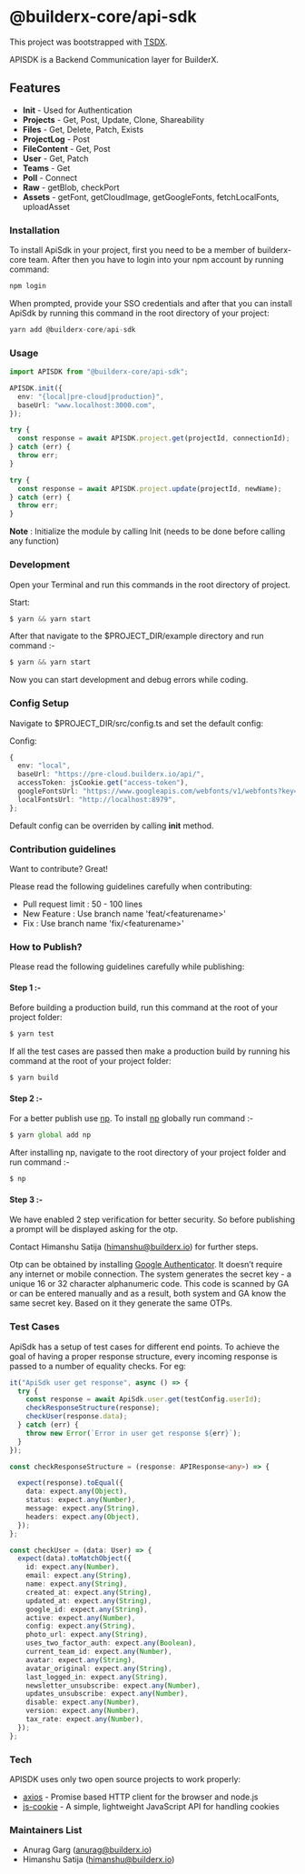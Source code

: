 # @builderx-core/api-sdk

This project was bootstrapped with [TSDX].

APISDK is a Backend Communication layer for BuilderX.

## Features

- **Init** - Used for Authentication
- **Projects** - Get, Post, Update, Clone, Shareability
- **Files** - Get, Delete, Patch, Exists
- **ProjectLog** - Post
- **FileContent** - Get, Post
- **User** - Get, Patch
- **Teams** - Get
- **Poll** - Connect
- **Raw** - getBlob, checkPort
- **Assets** - getFont, getCloudImage, getGoogleFonts, fetchLocalFonts, uploadAsset

### Installation

To install ApiSdk in your project, first you need to be a member of builderx-core team. After then you have to login into your npm account by running command:

```ts
npm login
```

When prompted, provide your SSO credentials and after that you can install ApiSdk by running this command in the root directory of your project:

```ts
yarn add @builderx-core/api-sdk
```

### Usage

```ts
import APISDK from "@builderx-core/api-sdk";

APISDK.init({
  env: "{local|pre-cloud|production}",
  baseUrl: "www.localhost:3000.com",
});

try {
  const response = await APISDK.project.get(projectId, connectionId);
} catch (err) {
  throw err;
}

try {
  const response = await APISDK.project.update(projectId, newName);
} catch (err) {
  throw err;
}
```

**Note** : Initialize the module by calling Init (needs to be done before calling any function)

### Development

Open your Terminal and run this commands in the root directory of project.

Start:

```ts
$ yarn && yarn start
```

After that navigate to the \$PROJECT_DIR/example directory and run command :-

```ts
$ yarn && yarn start
```

Now you can start development and debug errors while coding.

### Config Setup

Navigate to \$PROJECT_DIR/src/config.ts and set the default config:

Config:

```ts
{
  env: "local",
  baseUrl: "https://pre-cloud.builderx.io/api/",
  accessToken: jsCookie.get("access-token"),
  googleFontsUrl: "https://www.googleapis.com/webfonts/v1/webfonts?key=",
  localFontsUrl: "http://localhost:8979",
};
```

Default config can be overriden by calling **init** method.

### Contribution guidelines

Want to contribute? Great!

Please read the following guidelines carefully when contributing:

- Pull request limit : 50 - 100 lines
- New Feature : Use branch name 'feat/\<featurename\>'
- Fix : Use branch name 'fix/\<featurename\>'

### How to Publish?

Please read the following guidelines carefully while publishing:

#### Step 1 :-

Before building a production build, run this command at the root of your project folder:

```ts
$ yarn test
```

If all the test cases are passed then make a production build by running his command at the root of your project folder:

```ts
$ yarn build
```

#### Step 2 :-

For a better publish use [np]. To install [np] globally run command :-

```ts
$ yarn global add np
```

After installing np, navigate to the root directory of your project folder and run command :-

```ts
$ np
```

#### Step 3 :-

We have enabled 2 step verification for better security. So before publishing a prompt will be displayed asking for the otp.

Contact Himanshu Satija (himanshu@builderx.io) for further steps.

Otp can be obtained by installing [Google Authenticator]. It doesn’t require any internet or mobile connection. The system generates the secret key - a unique 16 or 32 character alphanumeric code. This code is scanned by GA or can be entered manually and as a result, both system and GA know the same secret key. Based on it they generate the same OTPs.

### Test Cases

ApiSdk has a setup of test cases for different end points. To achieve the goal of having a proper response structure, every incoming response is passed to a number of equality checks. For eg:

```ts
it("ApiSdk user get response", async () => {
  try {
    const response = await ApiSdk.user.get(testConfig.userId);
    checkResponseStructure(response);
    checkUser(response.data);
  } catch (err) {
    throw new Error(`Error in user get response ${err}`);
  }
});

const checkResponseStructure = (response: APIResponse<any>) => {

  expect(response).toEqual({
    data: expect.any(Object),
    status: expect.any(Number),
    message: expect.any(String),
    headers: expect.any(Object),
  });
};

const checkUser = (data: User) => {
  expect(data).toMatchObject({
    id: expect.any(Number),
    email: expect.any(String),
    name: expect.any(String),
    created_at: expect.any(String),
    updated_at: expect.any(String),
    google_id: expect.any(String),
    active: expect.any(Number),
    config: expect.any(String),
    photo_url: expect.any(String),
    uses_two_factor_auth: expect.any(Boolean),
    current_team_id: expect.any(Number),
    avatar: expect.any(String),
    avatar_original: expect.any(String),
    last_logged_in: expect.any(String),
    newsletter_unsubscribe: expect.any(Number),
    updates_unsubscribe: expect.any(Number),
    disable: expect.any(Number),
    version: expect.any(Number),
    tax_rate: expect.any(Number),
  });
};
```

### Tech

APISDK uses only two open source projects to work properly:

- [axios] - Promise based HTTP client for the browser and node.js
- [js-cookie] - A simple, lightweight JavaScript API for handling cookies

### Maintainers List

- Anurag Garg (anurag@builderx.io)
- Himanshu Satija (himanshu@builderx.io)

[tsdx]: https://github.com/jaredpalmer/tsdx
[axios]: https://github.com/axios/axios
[js-cookie]: https://github.com/js-cookie/js-cookie
[np]: https://github.com/sindresorhus/np
[google authenticator]: https://play.google.com/store/apps/details?id=com.google.android.apps.authenticator2
